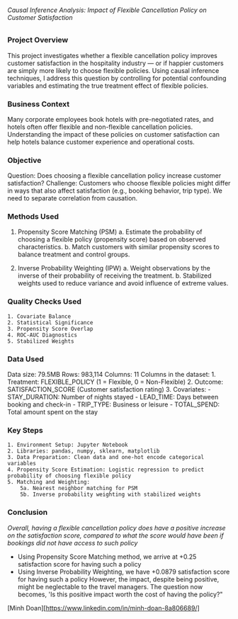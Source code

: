 ###### Causal Inference Analysis: Impact of Flexible Cancellation Policy on Customer Satisfaction

### Project Overview
This project investigates whether a flexible cancellation policy improves customer satisfaction in the hospitality industry — or if happier customers are simply more likely to choose flexible policies. Using causal inference techniques, I address this question by controlling for potential confounding variables and estimating the true treatment effect of flexible policies.

### Business Context
Many corporate employees book hotels with pre-negotiated rates, and hotels often offer flexible and non-flexible cancellation policies. Understanding the impact of these policies on customer satisfaction can help hotels balance customer experience and operational costs.

### Objective
Question: Does choosing a flexible cancellation policy increase customer satisfaction?
Challenge: Customers who choose flexible policies might differ in ways that also affect satisfaction (e.g., booking behavior, trip type). We need to separate correlation from causation.

### Methods Used
1. Propensity Score Matching (PSM)
    a. Estimate the probability of choosing a flexible policy (propensity score) based on observed characteristics.
    b. Match customers with similar propensity scores to balance treatment and control groups.

2. Inverse Probability Weighting (IPW)
    a. Weight observations by the inverse of their probability of receiving the treatment.
    b. Stabilized weights used to reduce variance and avoid influence of extreme values.

### Quality Checks Used
    1. Covariate Balance
    2. Statistical Significance
    3. Propensity Score Overlap
    4. ROC-AUC Diagnostics
    5. Stabilized Weights
    
### Data Used
Data size: 79.5MB Rows: 983,114 Columns: 11
Columns in the dataset:
    1. Treatment: FLEXIBLE_POLICY (1 = Flexible, 0 = Non-Flexible)
    2. Outcome: SATISFACTION_SCORE (Customer satisfaction rating)
    3. Covariates:
          - STAY_DURATION: Number of nights stayed
          - LEAD_TIME: Days between booking and check-in
          - TRIP_TYPE: Business or leisure
          - TOTAL_SPEND: Total amount spent on the stay

### Key Steps
    1. Environment Setup: Jupyter Notebook
    2. Libraries: pandas, numpy, sklearn, matplotlib
    3. Data Preparation: Clean data and one-hot encode categorical variables
    4. Propensity Score Estimation: Logistic regression to predict probability of choosing flexible policy
    5. Matching and Weighting:
        5a. Nearest neighbor matching for PSM
        5b. Inverse probability weighting with stabilized weights

### Conclusion
*Overall, having a flexible cancellation policy does have a positive increase on the satisfaction score, compared to what the score would have been if bookings did not have access to such policy*
- Using Propensity Score Matching method, we arrive at +0.25 satisfaction score for having such a policy
- Using Inverse Probability Weighting, we have +0.0879 satisfaction score for having such a policy
However, the impact, despite being positive, might be neglectable to the travel managers. The question now becomes, 'Is this positive impact worth the cost of having the policy?"

[Minh Doan][https://www.linkedin.com/in/minh-doan-8a806689/]
